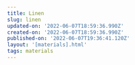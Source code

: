 ```yaml
---
title: Linen
slug: linen
updated-on: '2022-06-07T18:59:36.990Z'
created-on: '2022-06-07T18:59:36.990Z'
published-on: '2022-06-07T19:36:41.120Z'
layout: '[materials].html'
tags: materials
---
```



